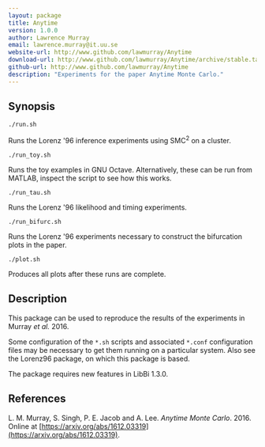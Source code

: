 ```yaml
---
layout: package
title: Anytime
version: 1.0.0
author: Lawrence Murray
email: lawrence.murray@it.uu.se
website-url: http://www.github.com/lawmurray/Anytime
download-url: http://www.github.com/lawmurray/Anytime/archive/stable.tar.gz
github-url: http://www.github.com/lawmurray/Anytime
description: "Experiments for the paper Anytime Monte Carlo."
---
```


Synopsis
--------

    ./run.sh
    
Runs the Lorenz '96 inference experiments using SMC$^2$ on a cluster.

    ./run_toy.sh

Runs the toy examples in GNU Octave. Alternatively, these can be run from MATLAB, inspect the script to see how this works.

    ./run_tau.sh
    
Runs the Lorenz '96 likelihood and timing experiments.

    ./run_bifurc.sh
    
Runs the Lorenz '96 experiments necessary to construct the bifurcation plots in the paper.

    ./plot.sh
    
Produces all plots after these runs are complete.


Description
-----------

This package can be used to reproduce the results of the experiments in Murray *et al.* 2016.

Some configuration of the `*.sh` scripts and associated `*.conf` configuration files may be necessary to get them running on a particular system. Also see the Lorenz96 package, on which this package is based.

The package requires new features in LibBi 1.3.0.


References
----------

L. M. Murray, S. Singh, P. E. Jacob and A. Lee. *Anytime Monte Carlo*. 2016. Online at [https://arxiv.org/abs/1612.03319](https://arxiv.org/abs/1612.03319).
